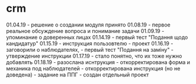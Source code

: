 # crm
01.04.19 - решение о создании модуля принято
01.08.19 - первое реальное обсуждение вопроса и понимание задачи
01.09.19 - упоминание о доверенных лицах
01.14.19 - первый тест "Подання щодо кандидатур"
01.15.19 - инструкция пользовтелю - проект
01.16.19 - заговорили о наблюдателях, 
         - первый тест "Подання на заміну"
         - утверждение инструкции
01.17.19 - стало понятно, что их тоже нужно добавлять
01.18.19 - разослана иснтрукция
         - откорректирована форма и механика под наблюдателей
         - откорректирована инструкция (но не доведена)
         - задание на ППГ - создан отдельный проект
